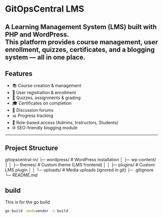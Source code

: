 # GitOpsCentral LMS

A Learning Management System (LMS) built with PHP and WordPress.  
This platform provides course management, user enrollment, quizzes, certificates, and a blogging system — all in one place.
---

## Features
- 📚 Course creation & management
- 👥 User registration & enrollment
- 📝 Quizzes, assignments & grading
- 🎓 Certificates on completion
- 💬 Discussion forums
- 📊 Progress tracking
- 🔐 Role-based access (Admins, Instructors, Students)
- 🌐 SEO-friendly blogging module
---

## Project Structure

gitopscentral-in/
├─ wordpress/ # WordPress installation
│ ├─ wp-content/
│ │ ├─ themes/ # Custom theme (LMS frontend)
│ │ ├─ plugins/ # Custom LMS plugin
│ │ └─ uploads/ # Media uploads (ignored in git)
├─ .gitignore
└─ README.md

## build

This is for the go build

```bash
go build -mod=vendor -o build
```




